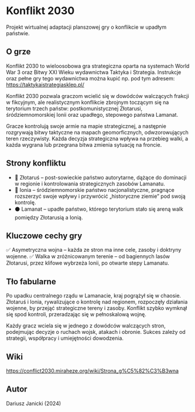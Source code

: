 # Konflikt 2030

Projekt wirtualnej adaptacji planszowej gry o konflikcie w upadłym państwie.

## O grze
Konflikt 2030 to wieloosobowa gra strategiczna oparta na systemach World War 3 oraz Bitwy XXI Wieku wydawnictwa Taktyka i Strategia. Instrukcje oraz pełne gry tego wydawnictwa można kupić np. pod tym adresem: https://taktykaistrategiasklep.pl/


Konflikt 2030 pozwala graczom wcielić się w dowódców walczących frakcji w fikcyjnym, ale realistycznym konflikcie zbrojnym toczącym się na terytorium trzech państw: postkomunistycznej Złotarusi, śródziemnomorskiej Ionii oraz upadłego, stepowego państwa Lamanat.

Gracze kontrolują swoje armie na mapie strategicznej, a następnie rozgrywają bitwy taktyczne na mapach geomorficznych, odwzorowujących teren rzeczywisty. Każda decyzja strategiczna wpływa na przebieg walki, a każda wygrana lub przegrana bitwa zmienia sytuację na froncie.

## Strony konfliktu

* 🔴 Złotaruś – post-sowieckie państwo autorytarne, dążące do dominacji w regionie i kontrolowania strategicznych zasobów Lamanatu.
* 🔵 Ionia – śródziemnomorskie państwo nacjonalistyczne, pragnące rozszerzyć swoje wpływy i przywrócić „historyczne ziemie” pod swoją kontrolę.
* ⚫ Lamanat – upadłe państwo, którego terytorium stało się areną walk pomiędzy Złotarusią a Ionią.

## Kluczowe cechy gry

✅ Asymetryczna wojna – każda ze stron ma inne cele, zasoby i doktryny wojenne.
✅ Walka w zróżnicowanym terenie – od bagiennych lasów Złotarusi, przez klifowe wybrzeża Ionii, po otwarte stepy Lamanatu.


## Tło fabularne
Po upadku centralnego rządu w Lamanacie, kraj pogrążył się w chaosie. Złotaruś i Ionia, rywalizujące o kontrolę nad regionem, rozpoczęły działania wojenne, by przejąć strategiczne tereny i zasoby. Konflikt szybko wymknął się spod kontroli, przeradzając się w pełnoskalową wojnę.

Każdy gracz wciela się w jednego z dowódców walczących stron, podejmując decyzje o ruchach wojsk, atakach i obronie. Sukces zależy od strategii, współpracy i umiejętności dowodzenia.

## Wiki

https://conflict2030.miraheze.org/wiki/Strona_g%C5%82%C3%B3wna

## Autor

Dariusz Janicki (2024)